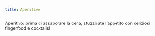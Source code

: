 ```yaml
---
title: Aperitivo
---
```



Aperitivo: prima di assaporare la cena, stuzzicate l’appetito con deliziosi fingerfood e cocktails!